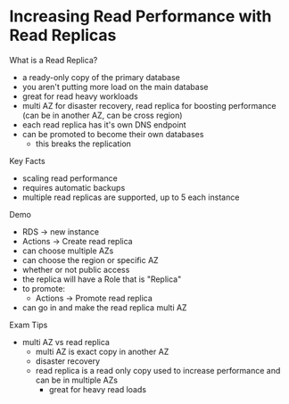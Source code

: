 # Increasing Read Performance with Read Replicas

What is a Read Replica?
- a ready-only copy of the primary database
- you aren't putting more load on the main database
- great for read heavy workloads
- multi AZ for disaster recovery, read replica for boosting performance (can be in another AZ, can be cross region)
- each read replica has it's own DNS endpoint
- can be promoted to become their own databases
	- this breaks the replication

Key Facts
- scaling read performance
- requires automatic backups
- multiple read replicas are supported, up to 5 each instance

Demo
- RDS -> new instance
- Actions -> Create read replica
- can choose multiple AZs
- can choose the region or specific AZ
- whether or not public access
- the replica will have a Role that is "Replica"
- to promote:
	- Actions -> Promote read replica
- can go in and make the read replica multi AZ

Exam Tips
- multi AZ vs read replica
	- multi AZ is exact copy in another AZ
	- disaster recovery
	- read replica is a read only copy used to increase performance and can be in multiple AZs
		- great for heavy read loads